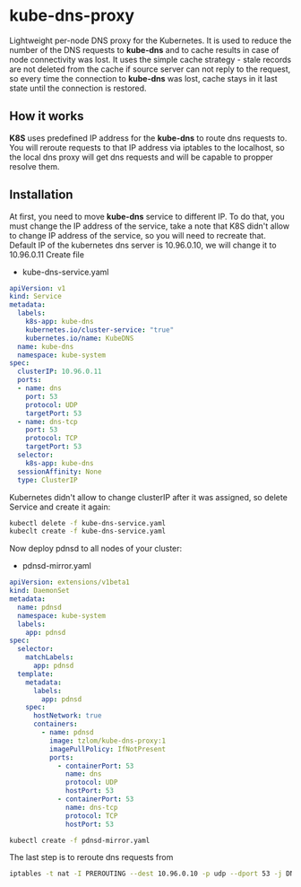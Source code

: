 # kube-dns-proxy
Lightweight per-node DNS proxy for the Kubernetes.
It is used to reduce the number of the DNS requests to **kube-dns** and to cache results in case of node connectivity was lost.
It uses the simple cache strategy - stale records are not deleted from the cache if source server can not reply to the request, so every time the connection to **kube-dns** was lost, cache stays in it last state until the connection is restored.
## How it works
**K8S** uses predefined IP address for the **kube-dns** to route dns requests to.
You will reroute requests to that IP address via iptables to the localhost, so the local dns proxy will get dns requests and will be capable to propper resolve them.
## Installation
At first, you need to move **kube-dns** service to different IP.
To do that, you must change the IP address of the service, take a note that K8S didn't allow to change IP address of the service, so you will need to recreate that.
Default IP of the kubernetes dns server is 10.96.0.10, we will change it to 10.96.0.11
Create file
  - kube-dns-service.yaml

```yaml
apiVersion: v1
kind: Service
metadata:
  labels:
    k8s-app: kube-dns
    kubernetes.io/cluster-service: "true"
    kubernetes.io/name: KubeDNS
  name: kube-dns
  namespace: kube-system
spec:
  clusterIP: 10.96.0.11
  ports:
  - name: dns
    port: 53
    protocol: UDP
    targetPort: 53
  - name: dns-tcp
    port: 53
    protocol: TCP
    targetPort: 53
  selector:
    k8s-app: kube-dns
  sessionAffinity: None
  type: ClusterIP
```
Kubernetes didn't allow to change clusterIP after it was assigned, so delete Service and create it again:
```sh
kubectl delete -f kube-dns-service.yaml
kubeclt create -f kube-dns-service.yaml
```
Now  deploy pdnsd to all nodes of your cluster:
  - pdnsd-mirror.yaml

```yaml
apiVersion: extensions/v1beta1
kind: DaemonSet
metadata:
  name: pdnsd
  namespace: kube-system
  labels:
    app: pdnsd
spec:
  selector:
    matchLabels:
      app: pdnsd
  template:
    metadata:
      labels:
        app: pdnsd
    spec:
      hostNetwork: true
      containers:
        - name: pdnsd
          image: tzlom/kube-dns-proxy:1
          imagePullPolicy: IfNotPresent
          ports:
            - containerPort: 53
              name: dns
              protocol: UDP
              hostPort: 53
            - containerPort: 53
              name: dns-tcp
              protocol: TCP
              hostPort: 53
```
```sh
kubectl create -f pdnsd-mirror.yaml
```
The last step is to reroute dns requests from 
```sh
iptables -t nat -I PREROUTING --dest 10.96.0.10 -p udp --dport 53 -j DNAT --to-dest 127.0.0.1
```
